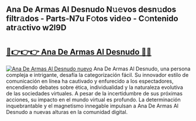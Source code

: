 ## Ana De Armas Al Desnudo N𝚞𝚎vos desn𝚞dos filtr𝚊dos - Parts-N7u F𝚘tos vid𝚎o - C𝚘ntenido atr𝚊ctivo w2l9D

# <h2><a href="http://mbd3zj2.tromn.icu/?c=Ana+De+Armas+Al+Desnudo">🔗👉👉👉 Ana De Armas Al Desnudo 🔗🔗</a></h2>

[![Ana De Armas Al Desnudo nuevo](https://i.imgur.com/pEAQMta.gif)](http://mbd3zj2.tromn.icu/?c=Ana+De+Armas+Al+Desnudo)
Ana De Armas Al Desnudo, una persona compleja e intrigante, desafía la categorización fácil. Su innovador estilo de comunicación en línea ha cautivado y enfurecido a los espectadores, encendiendo debates sobre ética, individualidad y la naturaleza evolutiva de las sociedades virtuales. A pesar de la incertidumbre de sus próximas acciones, su impacto en el mundo virtual es profundo. La determinación inquebrantable y el magnetismo innegable impulsan a Ana De Armas Al Desnudo a nuevas alturas en la comunidad digital.
